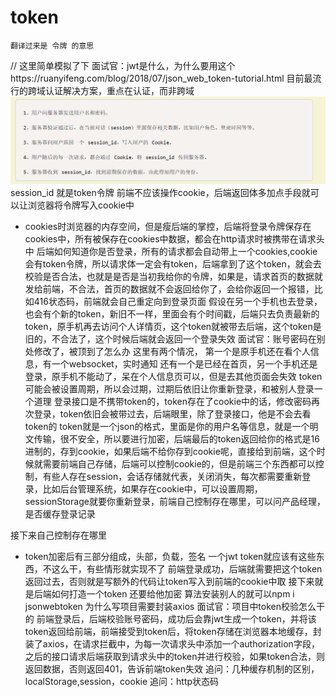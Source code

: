 # token
    翻译过来是 令牌 的意思
// 这里简单模拟了下 
面试官：jwt是什么，为什么要用这个https://ruanyifeng.com/blog/2018/07/json_web_token-tutorial.html
目前最流行的跨域认证解决方案，重点在认证，而非跨域
![alt text](image.png)
session_id 就是token令牌
前端不应该操作cookie，后端返回体多加点手段就可以让浏览器将令牌写入cookie中
- cookies时浏览器的内存空间，但是瘦后端的掌控，后端将登录令牌保存在cookies中，所有被保存在cookies中数据，都会在http请求时被携带在请求头中
后端如何知道你是否登录，所有的请求都会自动带上一个cookies,cookie会有token令牌，所以请求体一定会有token，后端拿到了这个token，就会去校验是否合法，也就是是否是当初我给你的令牌，如果是，请求首页的数据就发给前端，不合法，首页的数据就不会返回给你了，会给你返回一个报错，比如416状态码，前端就会自己重定向到登录页面
假设在另一个手机也去登录，也会有个新的token，新旧不一样，里面会有个时间戳，后端只去负责最新的token，原手机再去访问个人详情页，这个token就被带去后端，这个token是旧的，不合法了，这个时候后端就会返回一个登录失效
面试官：账号密码在别处修改了，被顶到了怎么办
这里有两个情况，
第一个是原手机还在看个人信息，有一个websocket，实时通知
还有一个是已经在首页，另一个手机还是登录，原手机不能动了，呆在个人信息页可以，但是去其他页面会失效
token可能会被设置周期，所以会过期，过期后依旧让你重新登录，和被别人登录一个道理
登录接口是不携带token的，token存在了cookie中的话，修改密码再次登录，token依旧会被带过去，后端眼里，除了登录接口，他是不会去看token的
token就是一个json的格式，里面是你的用户名等信息，就是一个明文传输，很不安全，所以要进行加密，后端最后的token返回给你的格式是16进制的，存到cookie，如果后端不给你存到cookie呢，直接给到前端，这个时候就需要前端自己存储，后端可以控制cookie的，但是前端三个东西都可以控制，有些人存在session，会话存储就代表，关闭消失，每次都需要重新登录，比如后台管理系统，如果存在cookie中，可以设置周期，sessionStorage就要你重新登录，前端自己控制存在哪里，可以问产品经理，是否缓存登录记录

接下来自己控制存在哪里
- token加密后有三部分组成，头部，负载，签名
一个jwt token就应该有这些东西，不这么干，有些情形就实现不了
前端登录成功，后端就需要把这个token返回过去，否则就是写额外的代码让token写入到前端的cookie中取
接下来就是后端如何打造一个token
还要给他加密 算法安装别人的就可以npm i jsonwebtoken
为什么写项目需要封装axios
面试官：项目中token校验怎么干的
 前端登录后，后端校验账号密码，成功后会靠jwt生成一个token，并将该token返回给前端，前端接受到token后，将token存储在浏览器本地缓存，封装了axios，在请求拦截中，为每一次请求头中添加一个authorization字段，之后的接口请求后端获取到请求头中的token并进行校验，如果token合法，则返回数据，否则返回401，告诉前端token失效
 追问：几种缓存机制的区别，localStorage,session，cookie
 追问：http状态码